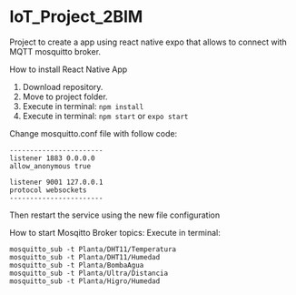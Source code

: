 # IoT_Project_2BIM
Project to create a app using react native expo that allows to connect with MQTT mosquitto broker.

How to install React Native App

1. Download repository.
2. Move to project folder.
3. Execute in terminal: ```npm install```
4. Execute in terminal: ```npm start``` or ```expo start```

Change mosquitto.conf file with follow code:
```
-----------------------
listener 1883 0.0.0.0
allow_anonymous true

listener 9001 127.0.0.1
protocol websockets
-----------------------
```
Then restart the service using the new file configuration

How to start Mosqitto Broker topics:
Execute in terminal:
```
mosquitto_sub -t Planta/DHT11/Temperatura
mosquitto_sub -t Planta/DHT11/Humedad
mosquitto_sub -t Planta/BombaAgua
mosquitto_sub -t Planta/Ultra/Distancia
mosquitto_sub -t Planta/Higro/Humedad
```
